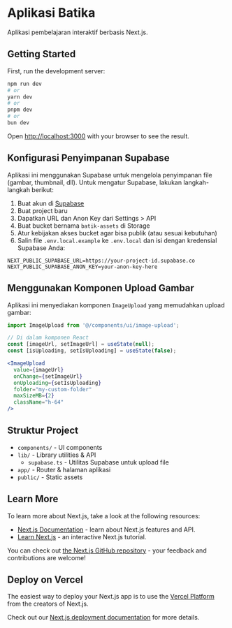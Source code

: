 # Aplikasi Batika

Aplikasi pembelajaran interaktif berbasis Next.js.

## Getting Started

First, run the development server:

```bash
npm run dev
# or
yarn dev
# or
pnpm dev
# or
bun dev
```

Open [http://localhost:3000](http://localhost:3000) with your browser to see the result.

## Konfigurasi Penyimpanan Supabase

Aplikasi ini menggunakan Supabase untuk mengelola penyimpanan file (gambar, thumbnail, dll). Untuk mengatur Supabase, lakukan langkah-langkah berikut:

1. Buat akun di [Supabase](https://supabase.io)
2. Buat project baru
3. Dapatkan URL dan Anon Key dari Settings > API
4. Buat bucket bernama `batik-assets` di Storage
5. Atur kebijakan akses bucket agar bisa publik (atau sesuai kebutuhan)
6. Salin file `.env.local.example` ke `.env.local` dan isi dengan kredensial Supabase Anda:

```
NEXT_PUBLIC_SUPABASE_URL=https://your-project-id.supabase.co
NEXT_PUBLIC_SUPABASE_ANON_KEY=your-anon-key-here
```

## Menggunakan Komponen Upload Gambar

Aplikasi ini menyediakan komponen `ImageUpload` yang memudahkan upload gambar:

```jsx
import ImageUpload from '@/components/ui/image-upload';

// Di dalam komponen React
const [imageUrl, setImageUrl] = useState(null);
const [isUploading, setIsUploading] = useState(false);

<ImageUpload
  value={imageUrl}
  onChange={setImageUrl}
  onUploading={setIsUploading}
  folder="my-custom-folder"
  maxSizeMB={2}
  className="h-64"
/>
```

## Struktur Project

- `components/` - UI components
- `lib/` - Library utilities & API
  - `supabase.ts` - Utilitas Supabase untuk upload file
- `app/` - Router & halaman aplikasi
- `public/` - Static assets

## Learn More

To learn more about Next.js, take a look at the following resources:

- [Next.js Documentation](https://nextjs.org/docs) - learn about Next.js features and API.
- [Learn Next.js](https://nextjs.org/learn) - an interactive Next.js tutorial.

You can check out [the Next.js GitHub repository](https://github.com/vercel/next.js/) - your feedback and contributions are welcome!

## Deploy on Vercel

The easiest way to deploy your Next.js app is to use the [Vercel Platform](https://vercel.com/new?utm_medium=default-template&filter=next.js&utm_source=create-next-app&utm_campaign=create-next-app-readme) from the creators of Next.js.

Check out our [Next.js deployment documentation](https://nextjs.org/docs/deployment) for more details.
